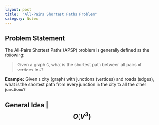 ```yaml
---
layout: post
title:  "All-Pairs Shortest Paths Problem"
category: Notes
---
```


## Problem Statement

The All-Pairs Shortest Paths (APSP) problem is generally defined as the
following:

> Given a graph `G`, what is the shortest path between all pairs of vertices
in `G`?

**Example:** Given a city (graph) with junctions (vertices) and roads (edges), 
what is the shortest path from every junction in the city to all the other junctions?

## General Idea | $$ O(V^3) $$
